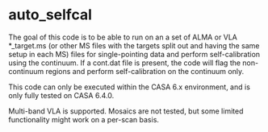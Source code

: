# auto_selfcal
The goal of this code is to be able to run on an a set of ALMA or VLA *_target.ms (or other MS files with the targets split out and having the same setup in each MS) files for single-pointing data and perform self-calibration using the continuum. If a cont.dat file is present, the code will flag the non-continuum regions and perform self-calibration on the continuum only.

This code can only be executed within the CASA 6.x environment, and is only fully tested on CASA 6.4.0.

Multi-band VLA is supported.
Mosaics are not tested, but some limited functionality might work on a per-scan basis.
